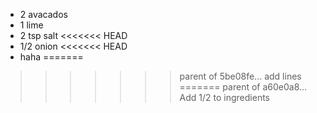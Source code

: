 * 2 avacados
* 1 lime
* 2 tsp salt
<<<<<<< HEAD
* 1/2 onion
<<<<<<< HEAD
* haha
=======
>>>>>>> parent of 5be08fe... add lines
=======
>>>>>>> parent of a60e0a8... Add 1/2 to ingredients
